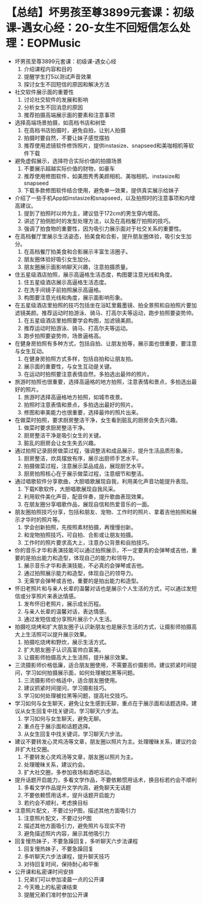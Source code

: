 # 【总结】坏男孩至尊3899元套课：初级课-遇女心经：20-女生不回短信怎么处理：EOPMusic

-   坏男孩至尊3899元套课：初级课-遇女心经
    1.  介绍课程内容和目的
    2.  提醒学生打5以测试声音效果
    3.  探讨女生不回短信的原因和解决方法
-   社交软件展示面的重要性
    1.  讨论社交软件的发展和影响
    2.  分析女生不回消息的原因
    3.  推荐拍摄高端展示面的要素和注意事项
-   选择高端场景拍摄，如高档书店和树垫
    1.  在高档书店拍摄时，避免自拍，让别人拍摄
    2.  拍摄时要自然，不要让妹子感觉摆拍
    3.  推荐使用滤镜软件修饰照片，提供instasize、snapseed和美咖相机等软件下载
-   避免虚假展示，选择符合实际价值的拍摄场景
    1.  不要展示超越实际价值的财物，如豪车
    2.  推荐使用修图软件，如美图秀秀美颜相机、美咖相机、instasize和snapseed
    3.  下载多款修图软件结合使用，避免单一效果，提供真实展示给妹子
-   介绍了一些手机App如instasize和snapseed，以及拍照时的注意事项和内增高建议。
    1.  提到了拍照时以帅为主，建议低于172cm的男生穿内增高。
    2.  讲述了拍侧脸时的发型处理方法，以及在高档餐厅拍照的技巧。
    3.  强调了拍食物的重要性，因为吸引力展示面对于社交关系的重要性。
-   在高档餐厅里展示生活姿态，拍美食和合影，提升朋友圈体验，吸引女生加分。
    1.  在高档餐厅拍美食和合影展示丰富生活圈子。
    2.  朋友圈体验好吸引女生加分。
    3.  朋友圈展示面影响聊天兴趣，注意拍摄质量。
-   住五星级酒店拍照，展示高逼格生活态度，构图要注意光线和角度。
    1.  住五星级酒店展示高逼格生活态度。
    2.  在洗手间镜子前拍照展示高逼格。
    3.  构图要注意光线和角度，展示面影响形象。
-   在五星级酒店里拍照的技巧包括坐在浴缸里戴墨镜、拍全景照和自拍照片要加滤镜美颜。推荐运动时拍游泳、骑马、打高尔夫等运动，跑步拍照要姿势帅。
    1.  在五星级酒店里拍照要学会构图，加滤镜美颜。
    2.  推荐运动时拍游泳、骑马、打高尔夫等运动。
    3.  跑步拍照要姿势帅，场景逼格高。
-   在健身房拍照有多种方式，包括自拍、让朋友拍等，展示面也很重要，要注意与女生互动。
    1.  在健身房拍照方式多样，包括自拍和让朋友拍。
    2.  展示面的重要性，与女生互动是关键。
    3.  在运动时拍照要注意表情自然，多拍选出最帅的照片。
-   旅游时拍照也很重要，选择高逼格的地方拍照，注意表情和景点，多拍选出最好的照片。
    1.  旅游时选择高逼格地方拍照，如城市夜景。
    2.  拍照时注意表情和景点，多拍选出最好的照片。
    3.  修图和审美能力也很重要，选择最帅的照片出来。
-   在做菜时拍照，要求厨房整洁干净，女生看到脏乱的厨房会失去兴趣。
    1.  做菜时要求厨房整洁干净。
    2.  厨房整洁干净是吸引女生的关键。
    3.  脏乱的厨房会让女生失去兴趣。
-   通过拍照记录厨房做菜过程，强调整洁和成品展示，提升生活品质形象。
    1.  厨房整洁，炊具摆放有序，展示出厨师手艺水平。
    2.  拍摄做菜过程，注意展示菜品成品，展现厨艺水平。
    3.  厨房拍照核心在于展示做菜过程，注意细节和整洁。
-   通过唱歌软件分享歌曲，大胆唱歌展现自我，利用美化声音功能提升表现。
    1.  下载K歌软件，大胆唱歌展现自我风采。
    2.  利用软件美化声音，配音伴奏，提升歌曲表现效果。
    3.  在朋友圈分享唱歌作品，展现自信和热爱音乐的一面。
-   朋友圈拍照技巧分享，包括和朋友、宠物、工作时的照片、拿着吉他拍照和展示才华时的照片等。
    1.  学会创新拍照，先按照素材拍摄，再慢慢创新。
    2.  和宠物拍照技巧，可自拍、合影或让朋友拍摄。
    3.  工作时的照片要求高大上，注意办公背景和自拍技巧。
-   你的音乐才华和表演技能可以通过拍照展示，不一定要真的会弹琴或吉他，重要的是拍出能力和造型，体现自己的能力和领导力。
    1.  展示音乐才华和表演技能，不必真的会弹琴或吉他。
    2.  通过拍照展示能力和造型，体现自己的领导力。
    3.  无需学会弹琴或吉他，重要的是拍出能力和造型。
-   怀旧老照片和与亲人长辈的温馨对话也是展示个人生活的方式，可以通过发短信或分享照片来表达情感。
    1.  发布怀旧老照片，展示成长历程。
    2.  与亲人长辈的温馨对话，表达情感。
    3.  通过发短信或分享照片展示个人生活。
-   拍摄吃烧烤和扩大朋友圈子认识新朋友也是展示生活的方式，让摄影师拍摄高大上生活照可以提升展示效果。
    1.  拍摄吃烧烤和野炊，展示生活方式。
    2.  扩大朋友圈子认识高富帅白富美。
    3.  让摄影师拍摄高大上生活照，提升展示效果。
-   三流摄影师价格低廉，适合朋友圈使用，不需要高价摄影师。建议抓紧时间提问，学习如何拍摄展示面，如何处理被拉黑等问题。
    1.  三流摄影师价格适中，适合朋友圈使用。
    2.  建议抓紧时间提问，学习摄影技巧。
    3.  学习如何处理被拉黑等问题，提高社交技巧。
-   学习如何与女生聊天，避免让女生感到无聊，重点在于展示面和话题选择。建议从女生回复中找关键词，学习聊天六步法。
    1.  学习如何与女生聊天，避免无聊。
    2.  重点在于展示面和话题选择。
    3.  从女生回复中找关键词，学习聊天六步法。
-   建议不要转发心灵鸡汤等文章，朋友圈以照片为主。处理暧昧关系，建议约会并扩大社交圈。
    1.  不要转发心灵鸡汤等文章，朋友圈以照片为主。
    2.  处理暧昧关系，建议约会。
    3.  扩大社交圈，多参加夜场和酒吧活动。
-   提升话题开启能力，多看文学作品，不要依赖惯用话术，换目标若约会不顺利
    1.  多看文学作品提升文学内涵，避免聊天无话题
    2.  不要依赖惯用话术，提升话题开启能力
    3.  若约会不顺利，考虑换目标
-   注意照片配文，不要过分P图，描述其他方面吸引力
    1.  注意照片配文，不要过分P图
    2.  描述其他方面吸引力，避免照片与现实不符
    3.  避免描述照片内容，展示其他吸引力
-   回复慢热妹子，不要急躁回复，多听聊天六步法课程
    1.  回复慢热妹子，不要急躁回复
    2.  多听聊天六步法课程，提升聊天技巧
    3.  对待回复时间，保持耐心和平衡
-   公开课和私密课时间安排
    1.  兄弟们可以参加凌晨一点的公开课
    2.  今天晚上的私密课结束
    3.  提醒兄弟们准时参加公开课